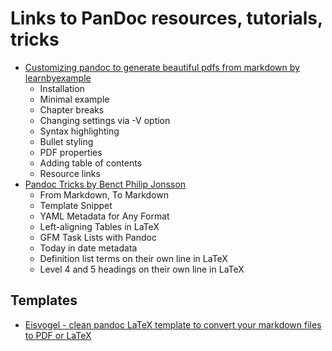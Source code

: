
# Links to PanDoc resources, tutorials, tricks

* [Customizing pandoc to generate beautiful pdfs from markdown by learnbyexample](https://learnbyexample.github.io/tutorial/ebook-generation/customizing-pandoc/)
    * Installation
    * Minimal example
    * Chapter breaks
    * Changing settings via -V option
    * Syntax highlighting
    * Bullet styling
    * PDF properties
    * Adding table of contents
    * Resource links
* [Pandoc Tricks by Benct Philip Jonsson](https://github.com/jgm/pandoc/wiki/Pandoc-Tricks#template-snippet)
    * From Markdown, To Markdown
    * Template Snippet
    * YAML Metadata for Any Format
    * Left-aligning Tables in LaTeX
    * GFM Task Lists with Pandoc
    * Today in date metadata
    * Definition list terms on their own line in LaTeX
    * Level 4 and 5 headings on their own line in LaTeX

## Templates

* [Eisvogel - clean pandoc LaTeX template to convert your markdown files to PDF or LaTeX](https://github.com/Wandmalfarbe/pandoc-latex-template)

